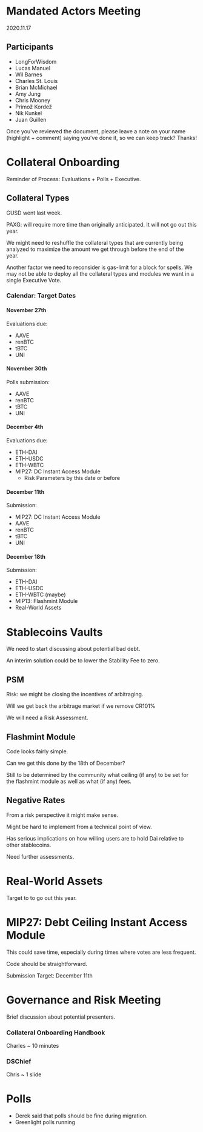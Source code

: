 # Mandated Actors Meeting

2020.11.17

## Participants

- LongForWisdom
- Lucas Manuel
- Wil Barnes
- Charles St. Louis
- Brian McMichael
- Amy Jung
- Chris Mooney
- Primož Kordež
- Nik Kunkel
- Juan Guillen

Once you've reviewed the document, please leave a note on your name (highlight + comment) saying you've done it, so we can keep track? Thanks!

# Collateral Onboarding

Reminder of Process: Evaluations + Polls + Executive.

## Collateral Types

GUSD went last week.

PAXG: will require more time than originally anticipated. It will not go out this year.

We might need to reshuffle the collateral types that are currently being analyzed to maximize the amount we get through before the end of the year.

Another factor we need to reconsider is gas-limit for a block for spells. We may not be able to deploy all the collateral types and modules we want in a single Executive Vote.

### Calendar: Target Dates

#### November 27th

Evaluations due:

- AAVE
- renBTC
- tBTC
- UNI

#### November 30th

Polls submission:

- AAVE
- renBTC
- tBTC
- UNI

#### December 4th

Evaluations due:

- ETH-DAI
- ETH-USDC
- ETH-WBTC
- MIP27: DC Instant Access Module
    - Risk Parameters by this date or before

#### December 11th

Submission:

- MIP27: DC Instant Access Module
- AAVE
- renBTC
- tBTC
- UNI

#### December 18th

Submission:

- ETH-DAI
- ETH-USDC
- ETH-WBTC (maybe)
- MIP13: Flashmint Module
- Real-World Assets

# Stablecoins Vaults

We need to start discussing about potential bad debt.

An interim solution could be to lower the Stability Fee to zero.

## PSM

Risk: we might be closing the incentives of arbitraging.

Will we get back the arbitrage market if we remove CR101%

We will need a Risk Assessment.

## Flashmint Module

Code looks fairly simple.

Can we get this done by the 18th of December?

Still to be determined by the community what ceiling (if any) to be set for the flashmint module as well as what (if any) fees.

## Negative Rates

From a risk perspective it might make sense.

Might be hard to implement from a technical point of view.

Has serious implications on how willing users are to hold Dai relative to other stablecoins.

Need further assessments.

# Real-World Assets

Target to to go out this year.

# MIP27: Debt Ceiling Instant Access Module

This could save time, especially during times where votes are less frequent.

Code should be straightforward.

Submission Target: December 11th

# Governance and Risk Meeting

Brief discussion about potential presenters.

### Collateral Onboarding Handbook

Charles ~ 10 minutes

### DSChief

Chris ~ 1 slide

# Polls

- Derek said that polls should be fine during migration.
- Greenlight polls running
